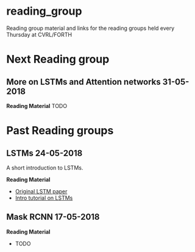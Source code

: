 # reading_group
Reading group material and links for the reading groups held every Thursday at CVRL/FORTH


# Next Reading group 

## More on LSTMs and Attention networks 31-05-2018 

**Reading Material** TODO


# Past Reading groups

## LSTMs 24-05-2018

A short introduction to LSTMs.

**Reading Material**
 - [Original LSTM paper](http://www.bioinf.jku.at/publications/older/2604.pdf)
 - [Intro tutorial on LSTMs](http://colah.github.io/posts/2015-08-Understanding-LSTMs/)

## Mask RCNN 17-05-2018

**Reading Material**
 - TODO


